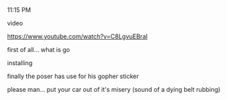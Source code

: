11:15 PM

video

https://www.youtube.com/watch?v=C8LgvuEBraI

first of all... what is go

installing

finally the poser has use for his gopher sticker

please man... put your car out of it's misery (sound of a dying belt rubbing)

